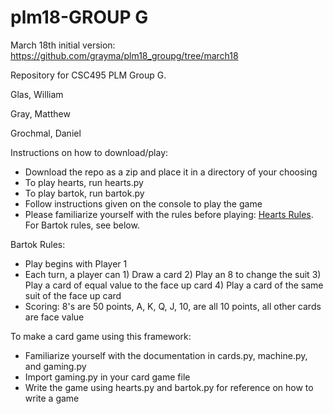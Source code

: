 # plm18-GROUP G

March 18th initial version: https://github.com/grayma/plm18_groupg/tree/march18

Repository for CSC495 PLM Group G.

Glas,		William

Gray,		Matthew

Grochmal,	Daniel

Instructions on how to download/play:
* Download the repo as a zip and place it in a directory of your choosing
* To play hearts, run hearts.py
* To play bartok, run bartok.py
* Follow instructions given on the console to play the game
* Please familiarize yourself with the rules before playing: [Hearts Rules](https://www.pagat.com/reverse/hearts.html). For Bartok rules, see below.

Bartok Rules:
* Play begins with Player 1
* Each turn, a player can 1) Draw a card 2) Play an 8 to change the suit 3) Play a card of equal value to the face up card 4) Play a card of the same suit of the face up card
* Scoring: 8's are 50 points, A, K, Q, J, 10, are all 10 points, all other cards are face value

To make a card game using this framework:
* Familiarize yourself with the documentation in cards.py, machine.py, and gaming.py
* Import gaming.py in your card game file
* Write the game using hearts.py and bartok.py for reference on how to write a game
